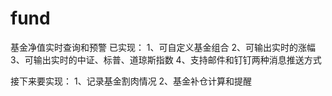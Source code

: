 # fund
基金净值实时查询和预警
已实现：
1、可自定义基金组合
2、可输出实时的涨幅
3、可输出实时的中证、标普、道琼斯指数
4、支持邮件和钉钉两种消息推送方式

接下来要实现：
1、记录基金割肉情况
2、基金补仓计算和提醒

